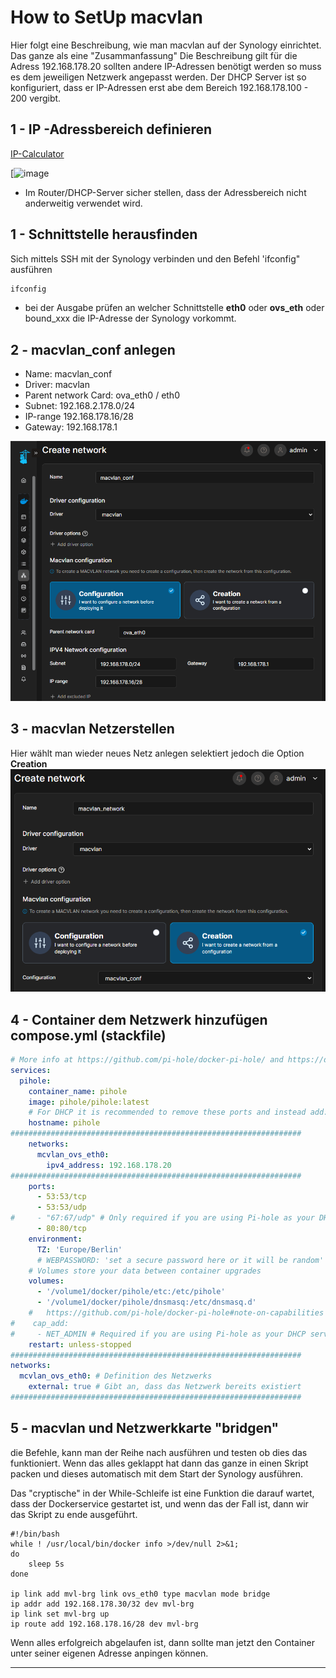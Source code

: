 # How to SetUp macvlan
Hier folgt eine Beschreibung, wie man macvlan auf der Synology einrichtet. Das ganze als eine "Zusammanfassung" Die Beschreibung gilt für die Adress 192.168.178.20 sollten andere IP-Adressen benötigt werden so muss es dem jeweiligen Netzwerk angepasst werden.
Der DHCP Server ist so konfiguriert, dass er IP-Adressen erst abe dem Bereich 192.168.178.100 - 200 vergibt.

## 1 - IP -Adressbereich definieren

[IP-Calculator](https://jodies.de/ipcalc?host=192.168.178.16&mask1=28&mask2=)

[![image](https://github.com/user-attachments/assets/04a68ff9-8037-49ba-8b6b-83df5a5a8094)


- Im Router/DHCP-Server sicher stellen, dass der Adressbereich nicht anderweitig verwendet wird. 
## 1 - Schnittstelle herausfinden

Sich mittels SSH mit der Synology verbinden und den Befehl 'ifconfig" ausführen
```bash
ifconfig
```
- bei der Ausgabe prüfen an  welcher Schnittstelle **eth0** oder **ovs_eth** oder bound_xxx die IP-Adresse der Synology vorkommt.
## 2 - macvlan_conf anlegen

- Name: macvlan_conf
- Driver: macvlan
- Parent network Card: ova_eth0 / eth0
- Subnet: 192.168.2.178.0/24
- IP-range 192.168.178.16/28
- Gateway: 192.168.178.1

![image](https://github.com/JoeFri2k/Synology/blob/f6d8e8a6ed0899e9b4fcf0c9f9e0af251090e483/macvlan/img/macvlan_conf.png)

## 3 - macvlan Netzerstellen

Hier wählt man wieder neues Netz anlegen selektiert jedoch die Option **Creation**
![image](https://github.com/JoeFri2k/Synology/blob/f6d8e8a6ed0899e9b4fcf0c9f9e0af251090e483/macvlan/img/macvlan_network.png)

## 4 -  Container dem Netzwerk hinzufügen compose.yml (stackfile)

```yaml
# More info at https://github.com/pi-hole/docker-pi-hole/ and https://docs.pi-hole.net/
services:
  pihole:
    container_name: pihole
    image: pihole/pihole:latest
    # For DHCP it is recommended to remove these ports and instead add: network_mode: "host"
    hostname: pihole
#################################################################
    networks:
      mcvlan_ovs_eth0:
        ipv4_address: 192.168.178.20
#################################################################
    ports:
      - 53:53/tcp
      - 53:53/udp
#     - "67:67/udp" # Only required if you are using Pi-hole as your DHCP server
      - 80:80/tcp
    environment:
      TZ: 'Europe/Berlin'
      # WEBPASSWORD: 'set a secure password here or it will be random'
    # Volumes store your data between container upgrades
    volumes:
      - '/volume1/docker/pihole/etc:/etc/pihole'
      - '/volume1/docker/pihole/dnsmasq:/etc/dnsmasq.d'
    #   https://github.com/pi-hole/docker-pi-hole#note-on-capabilities
#    cap_add:
#     - NET_ADMIN # Required if you are using Pi-hole as your DHCP server, else not needed
    restart: unless-stopped
#################################################################
networks:
  mcvlan_ovs_eth0: # Definition des Netzwerks
    external: true # Gibt an, dass das Netzwerk bereits existiert
#################################################################
```




## 5 - macvlan und Netzwerkkarte "bridgen"

die Befehle, kann man der Reihe nach ausführen und testen ob dies das funktioniert. Wenn das alles geklappt hat dann das ganze in einen Skript packen und dieses automatisch mit dem Start der Synology ausführen. 

Das "cryptische" in der While-Schleife ist eine Funktion die darauf wartet, dass der Dockerservice gestartet ist, und wenn das der Fall ist, dann wir das Skript zu ende ausgeführt.

```shell
#!/bin/bash
while ! /usr/local/bin/docker info >/dev/null 2>&1;
do
	sleep 5s
done

ip link add mvl-brg link ovs_eth0 type macvlan mode bridge
ip addr add 192.168.178.30/32 dev mvl-brg
ip link set mvl-brg up
ip route add 192.168.178.16/28 dev mvl-brg
```
Wenn alles erfolgreich abgelaufen ist, dann sollte man jetzt den Container unter seiner eigenen Adresse anpingen können. 





----







